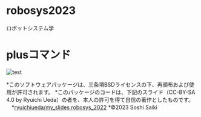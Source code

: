 # robosys2023
ロボットシステム学

# plusコマンド
![test](https://github/soshisaiki/robosys2023/actions/worlflows/test.yml/badge.svg)

*このソフトウェアパッケージは、三条項BSDライセンスの下、再頒布および使用が許可されます。
*このパッケージのコードは、下記のスライド（CC-BY-SA 4.0 by Ryuichi Ueda）の者を、本人の許可を得て自信の著作としたものです。
　*[ryuichiueda/my_slides robosys_2022](https://github.com/ryuichiueda/my_slides/tree/master/robosys2022)
*©2023 Soshi Saiki

